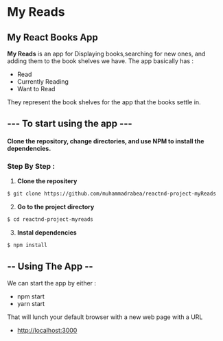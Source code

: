 # My Reads
## My React Books App

**My Reads** is an app for Displaying books,searching for new ones, and adding them to the book shelves we have.
The app basically has : 
* Read
* Currently Reading
* Want to Read

They represent the book shelves for the app that the books settle in.
## --- To start using the app ---
#### Clone the repository, change directories, and use NPM to install the dependencies.

### Step By Step :

1. **Clone the repositery**
```bash
$ git clone https://github.com/muhammadrabea/reactnd-project-myReads
```
2. **Go to the project directory**
```bash
$ cd reactnd-project-myreads
```
3. **Instal dependencies**
```bash
$ npm install
```
## -- Using The App --

We can start the app by either :
* npm start
* yarn start
 
That will lunch your default browser with a new web page with a URL
- [http://localhost:3000](http://localhost:3000)
